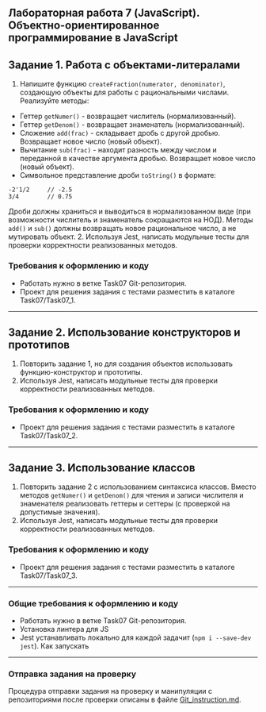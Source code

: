 ##                             Лабораторная работа 7 (JavaScript). Объектно-ориентированное программирование в JavaScript
## Задание 1. Работа с объектами-литералами
1. Напишите функцию `createFraction(numerator, denominator)`, создающую объекты для работы с рациональными числами. Реализуйте методы:
* Геттер `getNumer()` - возвращает числитель (нормализованный).
* Геттер `getDenom()` - возвращает знаменатель (нормализованный).
* Сложение `add(frac)` - складывает дробь с другой дробью. Возвращает новое число (новый объект).
* Вычитание `sub(frac)` - находит разность между числом и переданной в качестве аргумента дробью. Возвращает новое число (новый объект).
* Символьное представление дроби `toString()` в формате:
```
-2'1/2     // -2.5
3/4        // 0.75
```
Дроби должны храниться и выводиться в нормализованном виде (при возможности числитель и знаменатель сокращаются на НОД).
Методы `add()` и `sub()` должны возвращать новое рациональное число, а не мутировать объект. 
2. Используя Jest, написать модульные тесты для проверки корректности реализованных методов.

### Требования к оформлению и коду
* Работать нужно в ветке Task07 Git-репозитория.
* Проект для решения задания с тестами разместить в каталоге Task07/Task07_1.

- - -

## Задание 2. Использование конструкторов и прототипов
1. Повторить задание 1, но для создания объектов использовать функцию-конструктор и прототипы.
2. Используя Jest, написать модульные тесты для проверки корректности реализованных методов.

### Требования к оформлению и коду
* Проект для решения задания с тестами разместить в каталоге Task07/Task07_2.

- - -

## Задание 3. Использование классов
1. Повторить задание 2 с использованием синтаксиса классов. Вместо методов `getNumer()` и `getDenom()` для чтения и записи числителя и знаменателя реализовать геттеры и сеттеры (с проверкой на допустимые значения).
2. Используя Jest, написать модульные тесты для проверки корректности реализованных методов.

### Требования к оформлению и коду
* Проект для решения задания с тестами разместить в каталоге Task07/Task07_3.

- - -

### Общие требования к оформлению и коду
* Работать нужно в ветке Task07 Git-репозитория.
* Установка линтера для JS
* Jest устанавливать локально для каждой задачит (`npm i --save-dev jest`). Как запускать

- - -

### Отправка задания на проверку
Процедура отправки задания на проверку и манипуляции с репозиториями после проверки описаны в файле [Git_instruction.md](Git_instruction.md).
